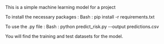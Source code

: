 This is a simple machine learning model for a project

To install the necessary packages :
Bash : pip install -r requirements.txt

To use the .py file : 
Bash : python predict_risk.py --output predictions.csv

You will find the training and test datasets for the model. 
